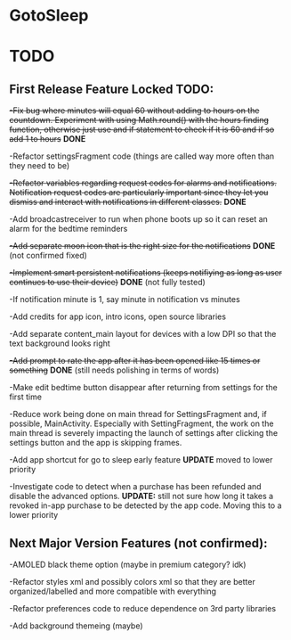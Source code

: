# GotoSleep

# TODO
## First Release Feature Locked TODO:

~~-Fix bug where minutes will equal 60 without adding to hours on the countdown. Experiment with using Math.round() with the hours finding function, otherwise just use and if statement to check if it is 60 and if so add 1 to hours~~ **DONE** 

-Refactor settingsFragment code (things are called way more often than they need to be)

~~-Refactor variables regarding request codes for alarms and notifications. Notification request codes are particularly important since they let you dismiss and interact with notifications in different classes.~~ **DONE**

-Add broadcastreceiver to run when phone boots up so it can reset an alarm for the bedtime reminders 

~~-Add separate moon icon that is the right size for the notifications~~ **DONE** (not confirmed fixed)

~~-Implement smart persistent notifications (keeps notifiying as long as user continues to use their device)~~ **DONE** (not fully tested)

-If notification minute is 1, say minute in notification vs minutes

-Add credits for app icon, intro icons, open source libraries

-Add separate content_main layout for devices with a low DPI so that the text background looks right

~~-Add prompt to rate the app after it has been opened like 15 times or something~~ **DONE** (still needs polishing in terms of words)

-Make edit bedtime button disappear after returning from settings for the first time

-Reduce work being done on main thread for SettingsFragment and, if possible, MainActivity. Especially with SettingFragment, the work on the main thread is severely impacting the launch of settings after clicking the settings button and the app is skipping frames.

-Add app shortcut for go to sleep early feature **UPDATE** moved to lower priority

-Investigate code to detect when a purchase has been refunded and disable the advanced options. **UPDATE:** still not sure how long it takes a revoked in-app purchase to be detected by the app code. Moving this to a lower priority



## Next Major Version Features (not confirmed):

-AMOLED black theme option (maybe in premium category? idk)

-Refactor styles xml and possibly colors xml so that they are better organized/labelled and more compatible with everything

-Refactor preferences code to reduce dependence on 3rd party libraries

-Add background themeing (maybe)

